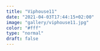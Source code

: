```yaml
---
title: "Viphouse11"
date: "2021-04-03T17:44:15+02:00"
image: "gallery/viphouse11.jpg"
color: "#fff"
type: "normal"
draft: false
---
```

